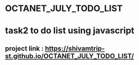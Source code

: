 # OCTANET_JULY_TODO_LIST
# task2 to do list using javascript
## project link : https://shivamtrip-st.github.io/OCTANET_JULY_TODO_LIST/
